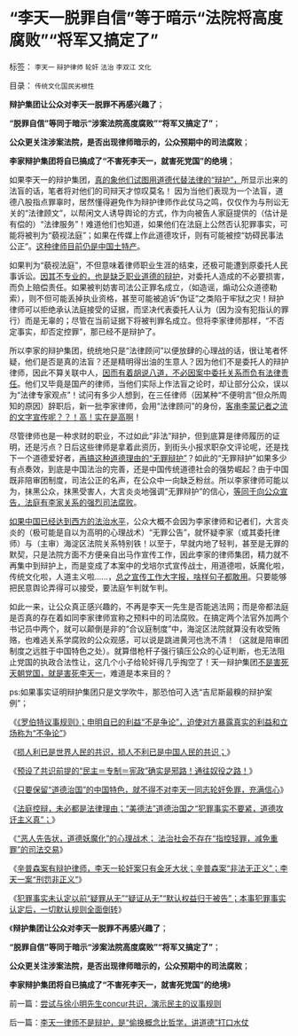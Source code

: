 # “李天一脱罪自信”等于暗示“法院将高度腐败”“将军又搞定了”

标签： `李天一` `辩护律师` `轮奸` `法治` `李双江` `文化` 

目录： `传统文化国民劣根性`

**辩护集团让公众对李天一脱罪不再感兴趣了**；

**“脱罪自信”等同于暗示“涉案法院高度腐败”“将军又搞定了”**；

**公众更关注涉案法院，是否出现律师暗示的，公众预期中的司法腐败**；

**李家辩护集团将自已搞成了“不害死李天一，就害死党国”的绝境**；



如果李天一的辩护集团，[真的象他们试图用道德代替法律的“辩护”，](../../../2013/7/26/李天一辩护集团法律常识缺失或避而不谈法律.md)所显示出来的法盲的话，笔者将对他们的司辩天才惊叹莫名！
因为当他们表现为一个法盲，道德八股指点罪辜时，居然懂得避免作为辩护律师作此仗马之鸣，仅仅作为与刑讼无关的“法律顾文”，以帮闲文人诱导舆论的方式，作为向被告人家庭提供的（估计是有偿的）“法律服务”！难道他们也知道，如果他们在法庭上公然否认犯罪事实，可能将被判为“藐视法庭”；如果在传媒上作此道德攻讦，则有可能被控“妨碍民事法公正”。[这种律师目前仍是中国土特产](../../../2013/7/26/辛普森案有辩护律师，李天一轮奸案的金牙大状.md)。

如果判为“藐视法庭”，不但意味着律师职业生涯的结束，还极可能遭到原委托人民事诉讼。[因其不专业的，也是缺乏职业道德的辩护](../../../2013/7/26/李庄被薄熙来抓嫖，被轮奸的幼女熟女都变成妓女.md)，对委托人造成的不必要损害，而负上赔偿责任。如果被判妨害司法公正罪名成立，（如造谣，煽动公众道德勒索），则不但可能丢掉执业资格，甚至可能被追诉“伪证”之类陷于牢狱之灾！辩护律师可以拒绝承认法庭接受的证据，而坚决代表委托人认为（因为没有犯指认的罪行）而是无辜的；尽管在当前证据下将被判罪名成立。但将李家律师那样，“不否定事实，却否定控罪”，那已经不是辩护了。

所以李家的辩护集团，统统地只是“法律顾问”以便放肆的心理战的话，很让笔者怀疑，他们是否是真的法盲？还是精明得出油的生意人？因为他们不是委托人的辩护律师，因此不算关联中人，[因而有着胡说八道，不必因案中委托关系而负有法律责任](../../../2013/7/25/《竞选州长》预测李天一轮奸案的连续剧和大结局.md)。他们又毕竟是国产的律师，当他们实际上作法盲之论时，却让部分公众，误以为“法律专家观点”！试问有多少人想到，在三任律师（因某种“不便明言”但众所周知的原因）辞职后，新一批李家律师，会用“法律顾问”的身份，[客串李蒙记者之流的文字宣传呢？？！高！实在是高啊](../../../2013/2/25/中印轮奸案是未成年的受害者，犯罪人，疑犯和记者.md)！

尽管律师也是一种求财的职业，不过如此“非法”辩护，但到底算是律师履历的证明，还是污点？日后这些律师是拿着此资历，到街头小报求职杂文评论呢，还是找下一个道德爱好者，[再搞这种道德理由的“无罪辩护”](../../../2013/7/11/李天一及律师有权“无耻”.md)？如此的“无罪辩护”如果多少有点奏效，到底是中国法治的完善，还是中国传统道德社会的强势崛起？由于中国既非陪审团制度，司法公正的名声，在公众中一向缺乏粉丝。所以李家律师可能以为，抹黑公众，抹黑受害人，大言炎炎地强调“无罪辩护”的信心，[等同于向公众宣告，法庭有李家关系的强烈司法腐败](../../../2013/7/25/李天一律师正在创造“轮奸贱人有功无罪”的特色里程碑.md)。

[如果中国已经达到西方的法治水平](../../../2013/7/13/法（哲）学的终极就是美德法，美德社会即是地狱世界.md)，公众大概不会因为李家律师和记者们，大言炎炎的（极可能是自以为高明的心理战术）“无罪公告”，就怀疑李家（或其委托律师）与（主审）海淀区法院关系特别铁！以至于，早就内地了轻判，甚至是无罪的默契，只是法院方面不方便亲自出马作宣传工作，因此李家的律师集团，精力就不再集中到辩护上，而是变成了本案中的戈培尔式宣传战士，用道德啦，妖魔化啦，传统文化啦，人道主义啦……，[总之宣传工作大字报，啥样句子都敢用](../../../2013/7/12/“李天一犯错，责任全是别人的”，不仅仅是父母的溺爱；.md)。只要能够把民意舆论弄得可以接受，要法庭乍判就乍判。

如此一来，让公众真正感兴趣的，不再是李天一先生是否能逃法网；而是帝都法庭是否真的存在着如同李家律师宣称之预料中的司法腐败。在搞定两个法官外加两个书记员中两个，就可以颠倒是非的“合议庭制度”中，海淀区法院就算没有收受贿赂，也难逃关系学腐败的公众观感，可以说是跳进黄河也洗不清！（这就是陪审团制度之远胜于中国特色之处）。就算借枪杆子强行镇压公众的心证判断，也无法阻止党国的执政合法性让，这几个小子给轮奸得几乎掏空了！天一辩护集团[不是害死天朝党国，就是害死李天一](../../../2013/7/16/中国文化“阴险，含蓄，朋党”劣根性和李天一轮奸案.md)，难道是本来目的？

ps:如果事实证明辩护集团只是文学吹牛，那恐怕可入选“吉尼斯最糗的辩护案例”；

《[《罗伯特议事规则》；申明自已的利益“不是争论”，迫使对方暴露真实的利益和立场称为“不争论”](../../../2013/7/24/《罗伯特议事规则》要考察观点背后的动机和行动预期.md)》

《[损人利已是世界人民的共识，损人不利已是中国人民的共识；](../../../2013/7/24/损人利已是世界人民的共识，损人不利已是中国人民的共识.md)》

《[预设了共识前提的“民主＝专制＝宪政”确实是邪路！通往奴役之路！](../../../2013/7/25/预设了共识前提的“民主＝专制＝宪政”确实是邪路！通往奴役之路！.md)》

《[只要保留“道德治国”的中国特色，就不得不对李天一同志轮奸免罪，充满信心](../../../2013/7/25/李天一律师正在创造“轮奸贱人有功无罪”的特色里程碑.md)》

《[法庭控辩，未必都是法律理由；“美德法”道德治国之“犯罪事实不要紧，道德攻讦主义真”；](../../../2013/7/25/《竞选州长》预测李天一轮奸案的连续剧和大结局.md)》

《[“恶人先告状，道德妖魔化”的心理战术；
法治社会不存在“指控轻罪，减免重罪”的司法交易](../../../2013/7/26/李庄被薄熙来抓嫖，被轮奸的幼女熟女都变成妓女.md)》

《[辛普森案有辩护律师，李天一轮奸案只有金牙大状；辛普森案“非法无正义”；李天一案“刑罚非正义”](../../../2013/7/26/辛普森案有辩护律师，李天一轮奸案的金牙大状.md)》

《[犯罪事实未认定以前“疑罪从无”“疑证从无”“默认权益归于被告”；本事犯罪事实认定后，一切默认规则全面倒转](../../../2013/7/26/李天一辩护集团法律常识缺失或避而不谈法律.md)》

《**辩护集团让公众对李天一脱罪不再感兴趣了**；

**“脱罪自信”等同于暗示“涉案法院高度腐败”“将军又搞定了”**；

**公众更关注涉案法院，是否出现律师暗示的，公众预期中的司法腐败**；

**李家辩护集团将自已搞成了“不害死李天一，就害死党国”的绝境**》



前一篇：[尝试与徐小明先生concur共识，演示民主的议事规则](../../../2013/7/26/尝试与徐小明先生concur共识，演示民主的议事规则.md)

后一篇：[李天一律师不是辩护，是“偷换概念比哲学，讲道德”打口水仗](../../../2013/7/28/李天一律师不是辩护，是“偷换概念比哲学，讲道德”打口水仗.md)
